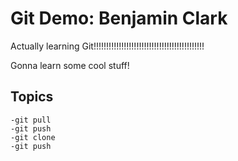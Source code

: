 # Git Demo: Benjamin Clark

Actually learning Git!!!!!!!!!!!!!!!!!!!!!!!!!!!!!!!!!!!!!!!!!!!!

Gonna learn some cool stuff!

## Topics
    -git pull 
    -git push
    -git clone
    -git push

